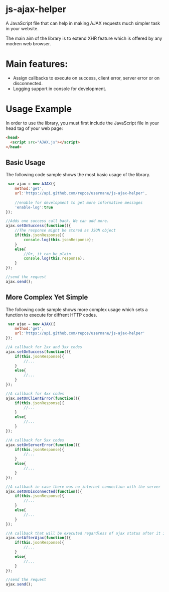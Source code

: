 # js-ajax-helper
A JavaScript file that can help in making AJAX requests much simpler task in your website. 

The main aim of the library is to extend XHR feature which is offered by any modren web browser.

# Main features:
* Assign callbacks to execute on success, client error, server error or on disconnected.
* Logging support in console for development.

# Usage Example
In order to use the library, you must first include the JavaScript file in your head tag of your web page:
``` html
<head>
  <script src="AJAX.js"></script>
</head>
```

## Basic Usage
The following code sample shows the most basic usage of the library.
``` javascript
 var ajax = new AJAX({
    method:'get',
    url:'https://api.github.com/repos/usernane/js-ajax-helper',
    
    //enable for development to get more informative messages
    'enable-log':true
});

//Adds one success call back. We can add more.
ajax.setOnSuccess(function(){
    //The response might be stored as JSON object
    if(this.jsonResponse){
        console.log(this.jsonResponse);
    }
    else{
        //Or, it can be plain
        console.log(this.response);
    }
});

//send the request
ajax.send();

```
## More Complex Yet Simple
The following code sample shows more complex usage which sets a function to execute for diffrent HTTP codes.

``` javascript
 var ajax = new AJAX({
    method:'get',
    url:'https://api.github.com/repos/usernane/js-ajax-helper'
});

//A callback for 2xx and 3xx codes
ajax.setOnSuccess(function(){
    if(this.jsonResponse){
        //...
    }
    else{
        //...
    }
});

//A callback for 4xx codes
ajax.setOnClientError(function(){
    if(this.jsonResponse){
        //...
    }
    else{
        //...
    }
});

//A callback for 5xx codes
ajax.setOnServerError(function(){
    if(this.jsonResponse){
        //...
    }
    else{
        //...
    }
});

//A callback in case there was no internet connection with the server
ajax.setOnDisconnected(function(){
    if(this.jsonResponse){
        //...
    }
    else{
        //...
    }
});

//A callback that will be executed regardless of ajax status after it is completed.
ajax.setAfterAjax(function(){
    if(this.jsonResponse){
        //...
    }
    else{
        //...
    }
});

//send the request
ajax.send();

```

